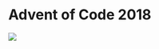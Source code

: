 # Advent of Code 2018
![](https://avatars.mds.yandex.net/get-pdb/1245924/884690aa-eac4-4897-8e43-d2792e7431b4/orig)
